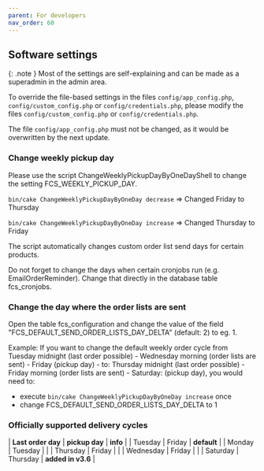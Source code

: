```yaml
---
parent: For developers
nav_order: 60
---
```

## Software settings

{: .note }
Most of the settings are self-explaining and can be made as a superadmin in the admin area.

To override the file-based settings in the files `config/app_config.php`, `config/custom_config.php` or `config/credentials.php`, please modify the files `config/custom_config.php` or `config/credentials.php`.

The file `config/app_config.php` must not be changed, as it would be overwritten by the next update.

### Change weekly pickup day
Please use the script ChangeWeeklyPickupDayByOneDayShell to change the setting FCS\_WEEKLY\_PICKUP\_DAY.

`bin/cake ChangeWeeklyPickupDayByOneDay decrease` => Changed Friday to Thursday

`bin/cake ChangeWeeklyPickupDayByOneDay increase` => Changed Thursday to Friday

The script automatically changes custom order list send days for certain products.

Do not forget to change the days when certain cronjobs run (e.g. EmailOrderReminder). Change that directly in the database table fcs_cronjobs.


### Change the day where the order lists are sent

Open the table fcs_configuration and change the value of the field "FCS_DEFAULT_SEND_ORDER_LISTS_DAY_DELTA" (default: 2) to eg. 1.

Example: If you want to change the default weekly order cycle from Tuesday midnight (last order possible) - Wednesday morning (order lists are sent) - Friday (pickup day) - to: Thursday midnight (last order possible) - Friday morning (order lists are sent) - Saturday: (pickup day), you would need to:

* execute `bin/cake ChangeWeeklyPickupDayByOneDay increase` once
* change FCS_DEFAULT_SEND_ORDER_LISTS_DAY_DELTA to 1


### Officially supported delivery cycles

| **Last order day** | **pickup day** | **info** |
| Tuesday | Friday | **default** |
| Monday | Tuesday | |
| Thursday | Friday | |
| Wednesday | Friday | |
| Saturday | Thursday | **added in v3.6** |


